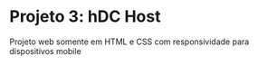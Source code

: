 # Projeto 3: hDC Host
 Projeto web somente em HTML e CSS com responsividade para dispositivos mobile
